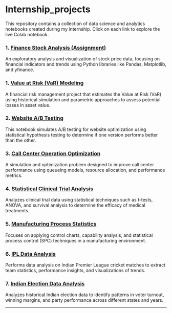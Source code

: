 # Internship_projects

This repository contains a collection of data science and analytics notebooks created during my internship. Click on each link to explore the live Colab notebook.

### 1. [Finance Stock Analysis (Assignment)](https://colab.research.google.com/drive/1kWAMt5LOELCIb4Rsfh4ohJIDweaFocI0?usp=sharing)
An exploratory analysis and visualization of stock price data, focusing on financial indicators and trends using Python libraries like Pandas, Matplotlib, and yfinance.

### 1. [Value at Risk (VaR) Modeling](https://colab.research.google.com/drive/135-n2MP5KAb9NcX1zyZGwFiIZMUqsbuR?usp=sharing)
A financial risk management project that estimates the Value at Risk (VaR) using historical simulation and parametric approaches to assess potential losses in asset value.

### 2. [Website A/B Testing](https://colab.research.google.com/drive/1AYQ8YaNSl2yY5_aaOiWZw8wVjwmbk3Cz?usp=sharing)
This notebook simulates A/B testing for website optimization using statistical hypothesis testing to determine if one version performs better than the other.

### 3. [Call Center Operation Optimization](https://colab.research.google.com/drive/15UgheqyXLyMonarNX79uKzZjL6qHnmqA?usp=sharing)
A simulation and optimization problem designed to improve call center performance using queueing models, resource allocation, and performance metrics.

### 4. [Statistical Clinical Trial Analysis](https://colab.research.google.com/drive/1iUf5Gn5ehTU-1x4WYPF5u21ho0OnqabK?usp=sharing)
Analyzes clinical trial data using statistical techniques such as t-tests, ANOVA, and survival analysis to determine the efficacy of medical treatments.

### 5. [Manufacturing Process Statistics](https://colab.research.google.com/drive/1Uial2wzcQTAaehvlu-3rNpjYcP8TZfez?usp=sharing)
Focuses on applying control charts, capability analysis, and statistical process control (SPC) techniques in a manufacturing environment.

### 6. [IPL Data Analysis](https://colab.research.google.com/drive/1_-_d3vrshYMAKTbr58A5UwM3Yxh-A4DC?usp=sharing)
Performs data analysis on Indian Premier League cricket matches to extract team statistics, performance insights, and visualizations of trends.

### 7. [Indian Election Data Analysis](https://colab.research.google.com/drive/1eEIk58BM5BGLqKaN3mwL_Ubqj0JkbXWj?usp=sharing)
Analyzes historical Indian election data to identify patterns in voter turnout, winning margins, and party performance across different states and years.

---

